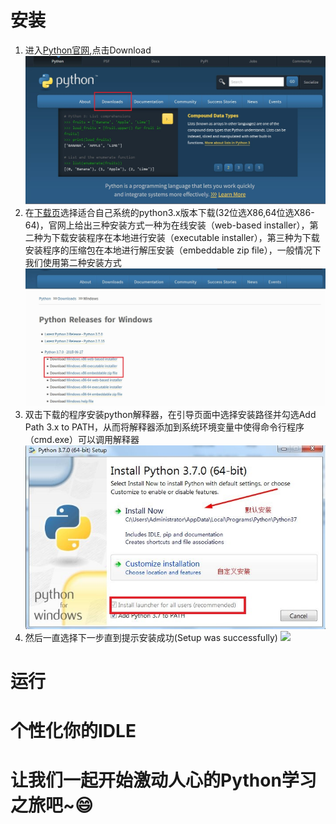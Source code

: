 # 安装
1. 进入[Python官网](https://www.python.org/),点击Download
![](python.org.jpg)
2. 在[下载页](https://www.python.org/downloads/)选择适合自己系统的python3.x版本下载(32位选X86,64位选X86-64)，官网上给出三种安装方式一种为在线安装（web-based installer），第二种为下载安装程序在本地进行安装（executable installer），第三种为下载安装程序的压缩包在本地进行解压安装（embeddable zip file），一般情况下我们使用第二种安装方式
![](pythondownload.jpg)
3. 双击下载的程序安装python解释器，在引导页面中选择安装路径并勾选Add Path 3.x to PATH，从而将解释器添加到系统环境变量中使得命令行程序（cmd.exe）可以调用解释器
![](pythoninstall.png)
4. 然后一直选择下一步直到提示安装成功(Setup was successfully)
![](successfully.jpg)
# 运行
# 个性化你的IDLE
# 让我们一起开始激动人心的Python学习之旅吧~:smile:
